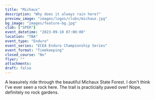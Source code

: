 ```yaml
---
title: "Michaux"
description: "Why does it always rain here?"
preview_image: "images/logos/clubs/michaux.jpg"
bg_image: "images/feature-bg.jpg"
club: ["SPER"]
event_datetime: "2023-09-10 07:00:00"
location: "TBA"
event_type: "Enduro"
event_series: "ECEA Enduro Championship Series"
event_format: "Timekeeping"
closed_course: "No"
flyer: ""
attachments:
draft: false
---
```


A leasuirely ride through the beautiful Michaux State Forest. I don't think I've ever seen a rock here. The trail is practicially paved over! Nope, definitely no rock gardens. 